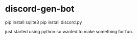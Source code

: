 # discord-gen-bot

pip install sqlite3
pip install discord.py

just started using python so wanted to make something for fun.
